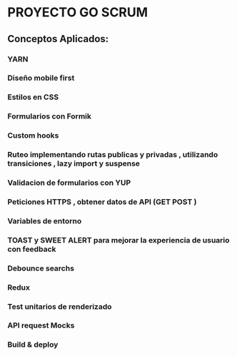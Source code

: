 # PROYECTO GO SCRUM

## Conceptos Aplicados:

### YARN

### Diseño mobile first

### Estilos en CSS

### Formularios con Formik

### Custom hooks

### Ruteo implementando rutas publicas y privadas , utilizando transiciones , lazy import y suspense

### Validacion de formularios con YUP

### Peticiones HTTPS , obtener datos de API (GET POST )

### Variables de entorno

### TOAST y SWEET ALERT para mejorar la experiencia de usuario con feedback

### Debounce searchs

### Redux

### Test unitarios de renderizado

### API request Mocks

### Build & deploy
